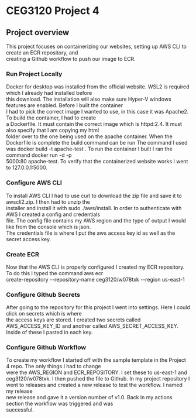 # CEG3120 Project 4  
## Project overview  
This project focuses on containerizing our websites, setting up AWS CLI to create an ECR repository, and  
creating a Github workflow to push our image to ECR.  
### Run Project Locally  
Docker for desktop was installed from the official website. WSL2 is required which I already had installed before  
this download. The installation will also make sure Hyper-V windows features are enabled. Before I built the container  
I had to pick the correct image I wanted to use, in this case it was Apache2. To build the container, I had to create  
a Dockerfile. It must contain the correct image which is httpd:2.4. It must also specify that I am copying my html  
folder over to the one being used on the apache container. When the Dockerfile is complete the build command can be run The command I used was docker build -t apache-test . To run the container I built I ran the command docker run -d -p  
5000:80 apache-test. To verify that the containerized website works I went to 127.0.0.1:5000.  
### Configure AWS CLI  
To install AWS CLI I had to use curl to download the zip file and save it to awscli2.zip. I then had to unzip the  
installer and install it with sudo ./aws/install. In order to authenticate with AWS I created a config and credentials  
file. The config file contains my AWS region and the type of output I would like from the console which is json.  
The credentials file is where I put the aws access key id as well as the secret access key.  
### Create ECR  
Now that the AWS CLI is properly configured I created my ECR repository. To do this I typed the command aws ecr  
create-repository --repository-name ceg3120/w078txk --region us-east-1  
### Configure Github Secrets  
After going to the repository for this project I went into settings. Here I could click on secrets which is where  
the access keys are stored. I created two secrets called AWS_ACCESS_KEY_ID and another called AWS_SECRET_ACCESS_KEY.  
Inside of these I pasted in each key.  
### Configure Github Workflow  
To create my workflow I started off with the sample template in the Project 4 repo. The only things I had to change  
were the AWS_REGION and ECR_REPOSITORY. I set these to us-east-1 and ceg3120/w078txk. I then pushed the file to Github. In my project repository I went to releases and created a new release to test the workflow. I named my release  
new release and gave it a version number of v1.0. Back in my actions section the workflow was triggered and was  
successful.

